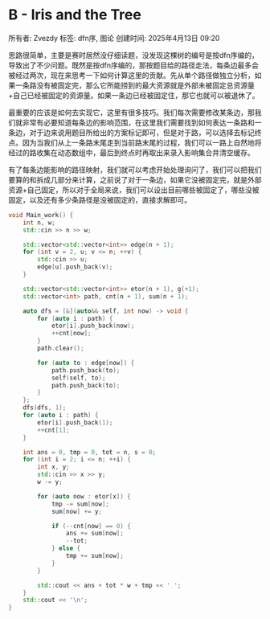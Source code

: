 # B - Iris and the Tree

所有者: Zvezdy
标签: dfn序, 图论
创建时间: 2025年4月13日 09:20

思路很简单，主要是赛时居然没仔细读题，没发现这棵树的编号是按dfn序编的，导致出了不少问题。既然是按dfn序编的，那按题目给的路径走法，每条边最多会被经过两次，现在来思考一下如何计算这里的贡献。先从单个路径做独立分析，如果一条路没有被固定完，那么它所能捞到的最大资源就是外部未被固定总资源量+自己已经被固定的资源量。如果一条边已经被固定住，那它也就可以被退休了。

最重要的应该是如何去实现它，这里有很多技巧。我们每次需要修改某条边，那我们就非常有必要知道每条边的影响范围，在这里我们需要找到如何表达一条路和一条边，对于边来说用题目所给出的方案标记即可，但是对于路，可以选择去标记终点。因为当我们从上一条路末尾走到当前路末尾的过程，我们可以一路上自然地将经过的路收集在动态数组中，最后到终点时再取出来录入影响集合并清空缓存。

有了每条边能影响的路径映射，我们就可以考虑开始处理询问了，我们可以把我们要算的和拆成几部分来计算，之前说了对于一条边，如果它没被固定完，就是外部资源+自己固定，所以对于全局来说，我们可以设出目前哪些被固定了，哪些没被固定，以及还有多少条路径是没被固定的，直接求解即可。

```cpp
void Main_work() {
    int n, w;
    std::cin >> n >> w;

    std::vector<std::vector<int>> edge(n + 1);
    for (int v = 2, u; v <= n; ++v) {
        std::cin >> u;
        edge[u].push_back(v);
    }

    std::vector<std::vector<int>> etor(n + 1), g(+1);
    std::vector<int> path, cnt(n + 1), sum(n + 1);

    auto dfs = [&](auto&& self, int now) -> void {
        for (auto i : path) {
            etor[i].push_back(now);
            ++cnt[now];
        }
        path.clear();

        for (auto to : edge[now]) {
            path.push_back(to);
            self(self, to);
            path.push_back(to);
        }
    };
    dfs(dfs, 1);
    for (auto i : path) {
        etor[i].push_back(1);
        ++cnt[1];
    }

    int ans = 0, tmp = 0, tot = n, s = 0;
    for (int i = 2; i <= n; ++i) {
        int x, y;
        std::cin >> x >> y;
        w -= y;

        for (auto now : etor[x]) {
            tmp -= sum[now];
            sum[now] += y;

            if (--cnt[now] == 0) {
                ans += sum[now];
                --tot;
            } else {
                tmp += sum[now];
            }
        }

        std::cout << ans + tot * w + tmp << ' ';
    }
    std::cout << '\n';
}
```